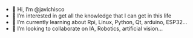 - 👋 Hi, I’m @javichisco
- 👀 I’m interested in get all the knowledge that I can get in this life
- 🌱 I’m currently learning about Rpi, Linux, Python, Qt, arduino, ESP32...
- 💞️ I’m looking to collaborate on IA, Robotics, artificial vision...
